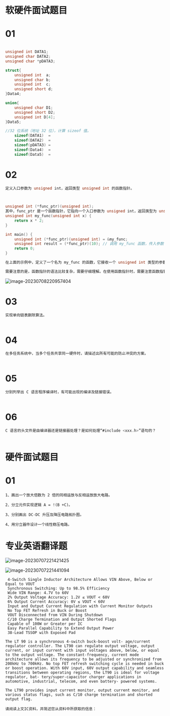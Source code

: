 # 软硬件面试题目

#  01

```c

unsigned int DATA1; 
unsigned char DATA2; 
unsigned char *pDATA3; 

struct{
	unsigned int  a; 
    unsigned char b; 
    unsigned int  c; 
    unsigned short d;
}Data4;

union{
    unsigned char D1; 
    unsigned short D2; 
    unsigned int D[4];
}Data5;

```

```c
//32 位系统（地址 32 位），计算 sizeof 值。
	sizeof(DATA1)  = 
	sizeof(DATA2)  = 
	sizeof(pDATA3) = 
	sizeof(Data4)  = 
	sizeof(Data5)  =
```



# 02

```c
定义入口参数为 unsigned int，返回类型 unsigned int 的函数指针。
```



```c

    
unsigned int (*func_ptr)(unsigned int);
其中，func_ptr 是一个函数指针，它指向一个入口参数为 unsigned int，返回类型为 unsigned int 的函数。可以通过以下方式来使用该函数指针：
unsigned int my_func(unsigned int x) {
    return x * 2;
}

int main() {
    unsigned int (*func_ptr)(unsigned int) = &my_func;
    unsigned int result = (*func_ptr)(10); // 调用 my_func 函数，传入参数 10
    return 0;
}

在上面的示例中，定义了一个名为 my_func 的函数，它接收一个 unsigned int 类型的参数，并返回参数的两倍。然后，在 main 函数中，定义了一个函数指针 func_ptr，并将其初始化为 my_func 的地址。最后，通过 (*func_ptr)(10) 的方式调用 my_func 函数，传入参数 10，并将返回值赋给变量 result。

需要注意的是，函数指针的语法比较复杂，需要仔细理解。在使用函数指针时，需要注意函数指针的类型和函数的参数类型、返回类型要匹配。
```

![image-20230708220957404](C:\Users\CONALGO\AppData\Roaming\Typora\typora-user-images\image-20230708220957404.png)

# 03

```c
实现单向链表删除算法。
    
```



# 04

```c
在多任务系统中，当多个任务共享同一硬件时，请描述出所有可能的防止冲突的方案。
    
```



# 05

```c
分别列举出 C 语言程序编译时，有可能出现的编译及链接错误。
    
```





# 06

```c
C 语言的头文件是由编译器还是链接器处理？是如何处理“#include <xxx.h>”语句的？
    
```



# 硬件面试题目



# 01

```
1、画出一个放大倍数为 2 倍的同相运放与反相运放放大电路。
```





```
2、分立元件实现逻辑 A = !(B +C)。
```





```
3、分别画出 DC-DC 升压及降压电路拓扑图。
```





```
4、用分立器件设计一个线性稳压电路。
```





# 专业英语翻译题

![image-20230707221421425](C:\Users\CONALGO\AppData\Roaming\Typora\typora-user-images\image-20230707221421425.png)

![image-20230707221441094](C:\Users\CONALGO\AppData\Roaming\Typora\typora-user-images\image-20230707221441094.png)



```
 4-Switch Single Inductor Architecture Allows VIN Above, Below or Equal to VOUT
 Synchronous Switching: Up to 98.5% Efficiency
 Wide VIN Range: 4.7V to 60V
 2% Output Voltage Accuracy: 1.2V ≤ VOUT < 60V
 6% Output Current Accuracy: 0V ≤ VOUT < 60V
 Input and Output Current Regulation with Current Monitor Outputs
 No Top FET Refresh in Buck or Boost
 VOUT Disconnected from VIN During Shutdown
 C/10 Charge Termination and Output Shorted Flags
 Capable of 100W or Greater per IC
 Easy Parallel Capability to Extend Output Power
 38-Lead TSSOP with Exposed Pad
```



```
The LT 90 is a synchronous 4-switch buck-boost volt- age/current regulator controller. The LT90 can regulate output voltage, output current, or input current with input voltages above, below, or equal to the output voltage. The constant-frequency, current mode architecture allows its frequency to be adjusted or synchronized from 200kHz to 700kHz. No top FET refresh switching cycle is needed in buck or boost operation. With 60V input, 60V output capability and seamless transitions between operating regions, the LT90 is ideal for voltage regulator, bat- tery/super-capacitor charger applications in automotive, industrial, telecom, and even battery- powered systems.

The LT90 provides input current monitor, output current monitor, and various status flags, such as C/10 charge termination and shorted output flag.

```



```
请阅读上文IC资料，并简述您从资料中所获取的信息：
```

